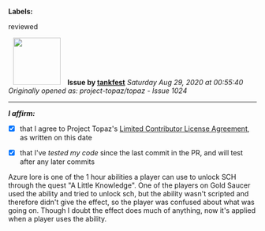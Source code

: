 **Labels:**

reviewed



<a href="https://github.com/tankfest"><img src="https://avatars1.githubusercontent.com/u/37684138?v=4" width="96" height="96" hspace="10"></img></a> **Issue by [tankfest](https://github.com/tankfest)**
_Saturday Aug 29, 2020 at 00:55:40_
_Originally opened as: project-topaz/topaz - Issue 1024_

----

<!-- place 'x' mark between square [] brackets to affirm: -->
**_I affirm:_**
- [x] that I agree to Project Topaz's [Limited Contributor License Agreement](http://project-topaz.com/blob/release/CONTRIBUTOR_AGREEMENT.md), as written on this date
- [x] that I've _tested my code_ since the last commit in the PR, and will test after any later commits

Azure lore is one of the 1 hour abilities a player can use to unlock SCH through the quest "A Little Knowledge".  One of the players on Gold Saucer used the ability and tried to unlock sch, but the ability wasn't scripted and therefore didn't give the effect, so the player was confused about what was going on.  Though I doubt the effect does much of anything, now it's applied when a player uses the ability.
